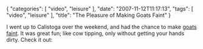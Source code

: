 {
    "categories": [
        "video", 
        "leisure"
    ], 
    "date": "2007-11-12T11:17:13", 
    "tags": [
        "video", 
        "leisure"
    ], 
    "title": "The Pleasure of Making Goats Faint"
}

I went up to Calistoga over the weekend, and had the chance to make <a href="http://en.wikipedia.org/wiki/Fainting_goat" target="_blank">goats faint</a>. It was great fun; like cow tipping, only without getting your hands dirty. Check it out:
<object width="425" height="355"><param name="movie" value="http://www.youtube.com/v/we9_CdNPuJg&rel=1"></param><param name="wmode" value="transparent"></param><embed src="http://www.youtube.com/v/we9_CdNPuJg&rel=1" type="application/x-shockwave-flash" wmode="transparent" width="425" height="355"></embed></object>